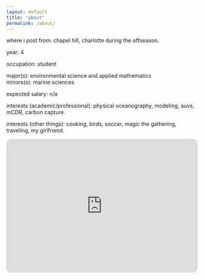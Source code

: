 ```yaml
---
layout: default
title: "about"
permalink: /about/
---
```


where i post from: chapel hill, charlotte during the offseason.   

year: 4  

occupation: student  

major(s): environmental science and applied mathematics  
minors(s): marine sciences  

expected salary: n/a

interests (academic/professional): physical oceanography, modeling, auvs, mCDR, carbon capture.  

interests (other things): cooking, birds, soccer, magic the gathering, traveling, my girlfriend.   

<iframe style="border-radius:12px" src="https://open.spotify.com/embed/playlist/0GsdYf8aMtDnXU6HAjgYMg?utm_source=generator&theme=0" width="100%" height="352" frameborder="0" allowfullscreen allow="autoplay; clipboard-write; encrypted-media; fullscreen; picture-in-picture" loading="lazy"></iframe>
